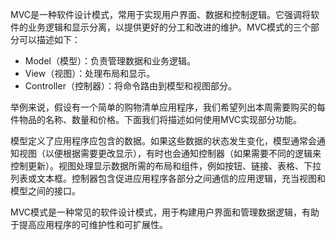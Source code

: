MVC是一种软件设计模式，常用于实现用户界面、数据和控制逻辑。它强调将软件的业务逻辑和显示分离，以提供更好的分工和改进的维护。MVC模式的三个部分可以描述如下：

- Model（模型）：负责管理数据和业务逻辑。
- View（视图）：处理布局和显示。
- Controller（控制器）：将命令路由到模型和视图部分。

举例来说，假设有一个简单的购物清单应用程序，我们希望列出本周需要购买的每件物品的名称、数量和价格。下面我们将描述如何使用MVC实现部分功能。

模型定义了应用程序应包含的数据。如果这些数据的状态发生变化，模型通常会通知视图（以便根据需要更改显示），有时也会通知控制器（如果需要不同的逻辑来控制更新）。视图处理显示数据所需的布局和组件，例如按钮、链接、表格、下拉列表或文本框。控制器包含促进应用程序各部分之间通信的应用逻辑，充当视图和模型之间的接口。

MVC模式是一种常见的软件设计模式，用于构建用户界面和管理数据逻辑，有助于提高应用程序的可维护性和可扩展性。